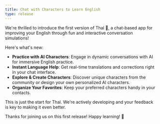 ```yaml
---
title: Chat with Characters to Learn English
type: release
---
```


We're thrilled to introduce the first version of Thal 🐒, a chat-based app for improving your English through fun and interactive conversation simulations!

Here's what's new:

- **Practice with AI Characters**: Engage in dynamic conversations with AI for immersive English practice.
- **Instant Language Help**: Get real-time translations and corrections right in your chat interface.
- **Explore & Create Characters**: Discover unique characters from the community or design your own personalized AI characters.
- **Organize Your Favorites**: Keep your preferred characters handy in your contacts.

This is just the start for Thal. We're actively developing and your feedback is key to making it even better.

Thanks for joining us on this first release! Happy learning! 🎉
